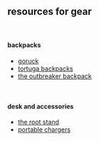 ## resources for gear

<br>

#### backpacks

* [goruck](https://www.goruck.com/)
* [tortuga backpacks](https://www.tortugabackpacks.com/)
* [the outbreaker backpack](https://www.tortugabackpacks.com/products/outbreaker-travel-backpack)

<br>

#### desk and accessories

* [the root stand](https://www.therooststand.com/)
* [portable chargers](https://www.anker.com/products/taxons/107/Portable%20Chargers)
